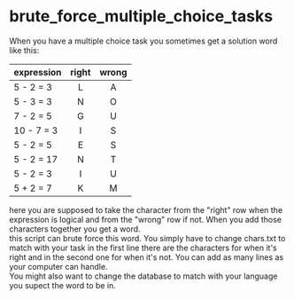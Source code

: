 # brute_force_multiple_choice_tasks
When you have a multiple choice task you sometimes get a solution word like this:

| expression | right | wrong |
|:---------- |:-----:|:-----:|
| 5 - 2 = 3  | L     | A     |
| 5 - 3 = 3  | N     | O     |
| 7 - 2 = 5  | G     | U     |
| 10 - 7 = 3 | I     | S     |
| 5 - 2 = 5  | E     | S     |
| 5 - 2 = 17 | N     | T     |
| 5 - 2 = 3  | I     | U     |
| 5 + 2 = 7  | K     | M     |

here you are supposed to take the character from the "right" row when the expression is logical and from the "wrong" row if not. When you add those characters together you get a word.</br>
this script can brute force this word. You simply have to change chars.txt to match with your task in the first line there are the characters for when it's right and in the second one for when it's not. You can add as many lines as your computer can handle.</br>
You might also want to change the database to match with your language you supect the word to be in.
